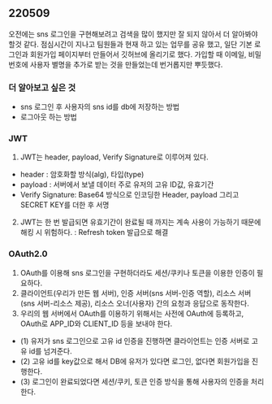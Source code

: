 ## 220509
오전에는 sns 로그인을 구현해보려고 검색을 많이 했지만 잘 되지 않아서 더 알아봐야 할것 같다. 점심시간이 지나고 팀원들과 현재 하고 있는 업무를 공유 했고, 일단 기본 로그인과 회원가입 페이지부터 만들어서 깃허브에 올리기로 했다. 가입할 때 이메일, 비밀번호에 사용자 별명을 추가로 받는 것을 만들었는데 번거롭지만 뿌듯했다.

### 더 알아보고 싶은 것 
- sns 로그인 후 사용자의 sns id를 db에 저장하는 방법
- 로그아웃 하는 방법

### JWT
1. JWT는 header, payload, Verify Signature로 이루어져 있다.
- header : 암호화할 방식(alg), 타입(type)
- payload : 서버에서 보낼 데이터 주로 유저의 고유 ID값, 유효기간
- Verify Signature: Base64 방식으로 인코딩한 Header, payload 그리고 SECRET KEY를 더한 후 서명

 2. JWT는 한 번 발급되면 유효기간이 완료될 때 까지는 계속 사용이 가능하기 때문에 해킹 시 위험하다. : Refresh token 발급으로 해결

 ### OAuth2.0
1. OAuth를 이용해 sns 로그인을 구현하더라도 세션/쿠키나 토큰을 이용한 인증이 필요하다.
2. 클라이언트(우리가 만든 웹 서버), 인증 서버(sns 서버-인증 역할), 리소스 서버(sns 서버-리소스 제공), 리소스 오너(사용자) 간의 요청과 응답으로 동작한다.
3. 우리의 웹 서버에서 OAuth를 이용하기 위해서는 사전에 OAuth에 등록하고, OAuth로 APP_ID와 CLIENT_ID 등을 보내야 한다.

- (1) 유저가 sns 로그인으로 고유 id 인증을 진행하면 클라이언트는 인증 서버로 고유 id를 넘겨준다.
- (2) 고유 id를 key값으로 해서 DB에 유저가 있다면 로그인, 없다면 회원가입을 진행한다.
- (3) 로그인이 완료되었다면 세션/쿠키, 토큰 인증 방식을 통해 사용자의 인증을 처리한다.